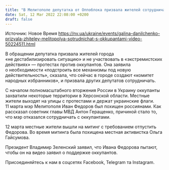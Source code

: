 ```yaml
---
title: "В Мелитополе депутатка от Оппоблока призвала жителей сотрудничать с российскими оккупантами"
date: Sat, 12 Mar 2022 22:08:00 +0200
draft: false
---
```

Источник: Новое Время https://nv.ua/ukraine/events/galina-danilchenko-prizvala-zhiteley-melitopolya-sotrudnichat-s-okkupantami-video-50224511.html


 В обращении депутатка призвала жителей города «не дестабилизировать ситуацию» и не участвовать в «экстремистских действиях» — протестах против оккупантов. Она заявила о необходимости «подстроить все механизмы под новую действительность», сказала, что сейчас в городе создают «комитет народных избранников», и призвала других депутатов сотрудничать.

 С началом полномасштабного вторжения России в Украину оккупанты захватили некоторые территории в Херсонской области. Местные жители выходят на улицы с протестами и держат украинские флаги. 11 марта мэр Мелитополя Иван Федоров был похищен россиянами. Как рассказал советник главы МВД Антон Геращенко, причиной стало то, что мэр отказался сотрудничать с оккупантами.

12 марта местные жители вышли на митинг с требованием отпустить Федорова. Во время митинга была похищена местная активистка Ольга Гайсумова.

 Президент Владимир Зеленский заявил, что Ивана Федорова пытают, чтобы он на видео заявил о поддержке оккупантов.

Присоединяйтесь к нам в соцсетях Facebook, Telegram та Instagram.
